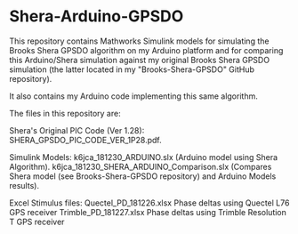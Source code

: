 # Shera-Arduino-GPSDO

This repository contains Mathworks Simulink models for simulating the Brooks Shera GPSDO algorithm on my Arduino platform and for comparing this Arduino/Shera simulation against my original Brooks Shera GPSDO simulation (the latter located in my "Brooks-Shera-GPSDO" GitHub repository).

It also contains my Arduino code implementing this same algorithm.

The files in this repository are:

Shera's Original PIC Code (Ver 1.28):
SHERA_GPSDO_PIC_CODE_VER_1P28.pdf.
  
Simulink Models:
k6jca_181230_ARDUINO.slx  (Arduino model using Shera Algorithm).
k6jca_181230_SHERA_ARDUINO_Comparison.slx (Compares Shera model (see Brooks-Shera-GPSDO repository) and Arduino Models results).

Excel Stimulus files:
Quectel_PD_181226.xlsx  Phase deltas using Quectel L76 GPS receiver
Trimble_PD_181227.xlsx  Phase deltas using Trimble Resolution T GPS receiver
